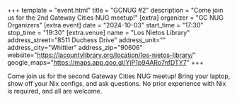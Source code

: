 +++
template = "event.html"
title = "GCNUG #2"
description = "Come join us for the 2nd Gateway Cities NUG meetup!"
[extra]
organizer = "GC NUG Organizers"
[extra.event]
date = "2024-10-03"
start_time = "17:30"
stop_time = "19:30"
[extra.venue]
name = "Los Nietos Library"
address_street="8511 Duchess Drive"
address_unit=""
address_city="Whittier"
address_zip="90606"
website="https://lacountylibrary.org/location/los-nietos-library/"
google_maps="https://maps.app.goo.gl/YjP1p94ARo7nfDTY7"
+++

Come join us for the second Gateway Cities NUG meetup! Bring your laptop, show off your Nix configs, and ask questions.
No prior experience with Nix is required, and all are welcome.

